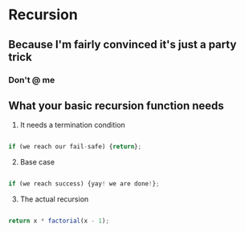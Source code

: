 # Recursion
## Because I'm fairly convinced it's just a party trick
### Don't @ me

## What your basic recursion function needs
1. It needs a termination condition

```javascript

if (we reach our fail-safe) {return};

```

2. Base case

```javascript

if (we reach success) {yay! we are done!};

```

3. The actual recursion

```javascript

return x * factorial(x - 1);

```